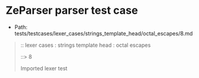 # ZeParser parser test case

- Path: tests/testcases/lexer_cases/strings_template_head/octal_escapes/8.md

> :: lexer cases : strings template head : octal escapes
>
> ::> 8
>
> Imported lexer test
>
> <template head> octal escape illegal in strict mode

## Input

`````js
`\7${"<--"}`
`````

## Output

_Note: the whole output block is auto-generated. Manual changes will be overwritten!_

Below follow outputs in four parsing modes: sloppy mode, strict mode script goal, module goal, web compat mode (always sloppy).

Note that the output parts are auto-generated by the test runner to reflect actual result.

### Sloppy mode

Parsed with script goal and as if the code did not start with strict mode header.

`````
throws: Parser error!
  Template contained an illegal escape

`\7${"<--"}`
^------- error
`````

### Strict mode

Parsed with script goal but as if it was starting with `"use strict"` at the top.

_Output same as sloppy mode._

### Module goal

Parsed with the module goal.

_Output same as sloppy mode._

### Web compat mode

Parsed in sloppy script mode but with the web compat flag enabled.

_Output same as sloppy mode._
